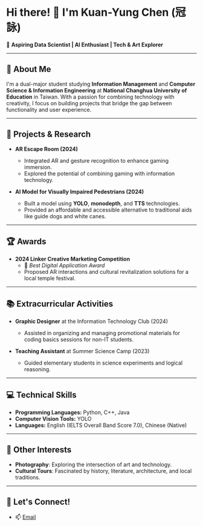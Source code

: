 <!-- ## Hi there 👋 -->

<!--
**KuanYung/KuanYung** is a ✨ _special_ ✨ repository because its `README.md` (this file) appears on your GitHub profile.

Here are some ideas to get you started:

- 🔭 I’m currently working on ...
- 🌱 I’m currently learning ...
- 👯 I’m looking to collaborate on ...
- 🤔 I’m looking for help with ...
- 💬 Ask me about ...
- 📫 How to reach me: ...
- 😄 Pronouns: ...
- ⚡ Fun fact: ...
-->
# Hi there! 👋 I'm Kuan-Yung Chen (冠詠)

🎯 **Aspiring Data Scientist | AI Enthusiast | Tech & Art Explorer**

---

## 🧠 About Me
I'm a dual-major student studying **Information Management** and **Computer Science & Information Engineering** at **National Changhua University of Education** in Taiwan. With a passion for combining technology with creativity, I focus on building projects that bridge the gap between functionality and user experience.

---

## 🔬 Projects & Research
- **AR Escape Room (2024)**
  - Integrated AR and gesture recognition to enhance gaming immersion.
  - Explored the potential of combining gaming with information technology.

- **AI Model for Visually Impaired Pedestrians (2024)**
  - Built a model using **YOLO**, **monodepth**, and **TTS** technologies.
  - Provided an affordable and accessible alternative to traditional aids like guide dogs and white canes.

---

## 🏆 Awards
- **2024 Linker Creative Marketing Competition**
  - 🏅 *Best Digital Application Award*
  - Proposed AR interactions and cultural revitalization solutions for a local temple festival.

---

## 📚 Extracurricular Activities
- **Graphic Designer** at the Information Technology Club (2024)
  - Assisted in organizing and managing promotional materials for coding basics sessions for non-IT students.

- **Teaching Assistant** at Summer Science Camp (2023)
  - Guided elementary students in science experiments and logical reasoning.

---

## 💻 Technical Skills
- **Programming Languages:** Python, C++, Java
- **Computer Vision Tools:** YOLO
- **Languages:** English (IELTS Overall Band Score 7.0), Chinese (Native)

---

## 🎨 Other Interests
- **Photography**: Exploring the intersection of art and technology.
- **Cultural Tours**: Fascinated by history, literature, architecture, and local traditions.

---

## 🚀 Let's Connect!
- 📫 [Email](mailto:chenkaunyung@outlook.com)
<!--
- 🌐 [Portfolio](https://your-portfolio-link.com)
- 🔗 [LinkedIn](https://linkedin.com/in/your-profile)
--!>

